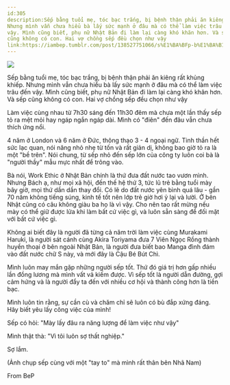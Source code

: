 ```yaml
---
id:305
description:Sếp bằng tuổi mẹ, tóc bạc trắng, bị bệnh thận phải ăn kiêng rất khủng khiếp.
Nhưng mình vẫn chưa hiểu bà lấy sức mạnh ở đâu mà có thể làm việc trâu đến
vậy. Mình cũng biết, phụ nữ Nhật Bản đi làm lại càng khó khăn hơn. Và sếp
cũng không có con. Hai vợ chồng sếp đều chọn như vậy
link:https://iambep.tumblr.com/post/138527751066/s%E1%BA%BFp-b%E1%BA%B1ng-tu%E1%BB%95i-m%E1%BA%B9-t%C3%B3c-b%E1%BA%A1c-tr%E1%BA%AFng-b%E1%BB%8B-b%E1%BB%87nh-th%E1%BA%ADn-ph%E1%BA%A3i
---
```


![](https://64.media.tumblr.com/a7ff22d32d399deaa6f6d9b46bc982e3/tumblr_o1wo5fjyMJ1u3a9rjo1_1280.jpg)

Sếp bằng tuổi mẹ, tóc bạc trắng, bị bệnh thận phải ăn kiêng rất khủng khiếp.
Nhưng mình vẫn chưa hiểu bà lấy sức mạnh ở đâu mà có thể làm việc trâu đến
vậy. Mình cũng biết, phụ nữ Nhật Bản đi làm lại càng khó khăn hơn. Và sếp
cũng không có con. Hai vợ chồng sếp đều chọn như vậy

Làm việc cùng nhau từ 7h30 sáng đến 11h30 đêm mà chưa một lần thấy sếp tỏ
ra mệt mỏi hay ngáp ngắn ngáp dài. Mình có "điên" đến đâu vẫn chưa thích
ứng nổi.

4 năm ở London và 6 năm ở Đức, thông thạo 3 - 4 ngoại ngữ. Tinh thần hết
sức lạc quan, nói năng nhỏ nhẹ từ tốn và rất giản dị, không bao giờ tỏ ra
là một "bề trên". Nói chung, từ sếp nhỏ đến sếp lớn của công ty luôn coi
bà là "người thầy" mẫu mực nhất để trông vào.

Bà nói, Work Ethic ở Nhật Bản chính là thứ đưa đất nước tao vươn mình. Nhưng
Bách ạ, như mọi xã hội, đến thế hệ thứ 3, tức lũ trẻ bằng tuổi mày bây giờ,
mọi thứ dần dần thay đổi. Có lẽ do đất nước yên bình quá lâu - gần 70 năm
không tiếng súng, kinh tế tốt nên lớp trẻ giờ hơi ỷ lại và lười. Ở bên Nhật
cũng có câu không giàu ba họ là vì vậy. Cho nên tao rất mừng nếu mày có
thể giữ được lửa khi làm bất cứ việc gì, và luôn sẵn sàng để đối mặt với
bất cứ việc gì.

Không ai biết đây là người đã từng cả năm trời làm việc cùng Murakami Haruki,
là người sát cánh cùng Akira Toriyama đưa 7 Viên Ngọc Rồng thành huyền thoại
ở bên ngoài Nhật Bản, là người đưa biết bao Manga đình đám vào đất nước
chữ S này, và mới đây là Cậu Bé Bút Chì.

Mình luôn may mắn gặp những người sếp tốt. Thứ đó giá trị hơn gấp nhiều
lần đồng lương mà mình vất vả kiếm được. Vì sếp tốt là người dẫn đường,
gợi cảm hứng và là người đẩy ta đến với nhiều cơ hội và thành công hơn là
tiền bạc.

Mình luôn tin rằng, sự cần cù và chăm chỉ sẽ luôn có bù đắp xứng đáng. Hãy
biết yêu lấy công việc của mình!

Sếp có hỏi: "Mày lấy đâu ra năng lượng để làm việc như vậy"

Mình thật thà: "Vì tôi luôn sợ thất nghiệp."

Sợ lắm.

(Ảnh chụp sếp cùng với một "tay to" mà mình rất thân bên Nhã Nam)

From BeP